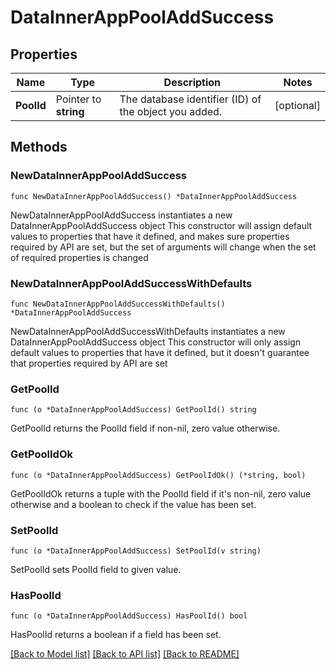 # DataInnerAppPoolAddSuccess

## Properties

Name | Type | Description | Notes
------------ | ------------- | ------------- | -------------
**PoolId** | Pointer to **string** | The database identifier (ID) of the object you added. | [optional] 

## Methods

### NewDataInnerAppPoolAddSuccess

`func NewDataInnerAppPoolAddSuccess() *DataInnerAppPoolAddSuccess`

NewDataInnerAppPoolAddSuccess instantiates a new DataInnerAppPoolAddSuccess object
This constructor will assign default values to properties that have it defined,
and makes sure properties required by API are set, but the set of arguments
will change when the set of required properties is changed

### NewDataInnerAppPoolAddSuccessWithDefaults

`func NewDataInnerAppPoolAddSuccessWithDefaults() *DataInnerAppPoolAddSuccess`

NewDataInnerAppPoolAddSuccessWithDefaults instantiates a new DataInnerAppPoolAddSuccess object
This constructor will only assign default values to properties that have it defined,
but it doesn't guarantee that properties required by API are set

### GetPoolId

`func (o *DataInnerAppPoolAddSuccess) GetPoolId() string`

GetPoolId returns the PoolId field if non-nil, zero value otherwise.

### GetPoolIdOk

`func (o *DataInnerAppPoolAddSuccess) GetPoolIdOk() (*string, bool)`

GetPoolIdOk returns a tuple with the PoolId field if it's non-nil, zero value otherwise
and a boolean to check if the value has been set.

### SetPoolId

`func (o *DataInnerAppPoolAddSuccess) SetPoolId(v string)`

SetPoolId sets PoolId field to given value.

### HasPoolId

`func (o *DataInnerAppPoolAddSuccess) HasPoolId() bool`

HasPoolId returns a boolean if a field has been set.


[[Back to Model list]](../README.md#documentation-for-models) [[Back to API list]](../README.md#documentation-for-api-endpoints) [[Back to README]](../README.md)


